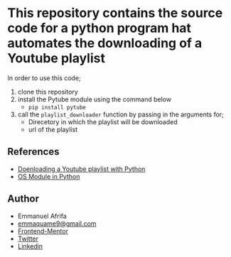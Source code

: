 # This repository contains the source code for a python program hat automates the downloading of a Youtube playlist

In order to use this code;
1. clone this repository
1. install the Pytube module using the command below
    - ```pip install pytube```
1. call the ```playlist_downloader``` function by passing in the arguments for;
    - Direcetory in which the playlist will be downloaded
    - url of the playlist


## References
- [Doenloading a Youtube playlist with Python](https://x.com/clcoding/status/1801801848304640129)
- [OS Module in Python](https://www.geeksforgeeks.org/os-module-python-examples/)

## Author
- Emmanuel Afrifa
- [emmaquame9@gmail.com](mailto:emmaquame9@gmail.com)
- [Frontend-Mentor](https://www.frontendmentor.io/profile/Emmanuel-Afrifa)
- [Twitter](https://twitter.com/Emma33712365)
- [Linkedin](https://www.linkedin.com/in/emmanuel-afrifa-840674214/)